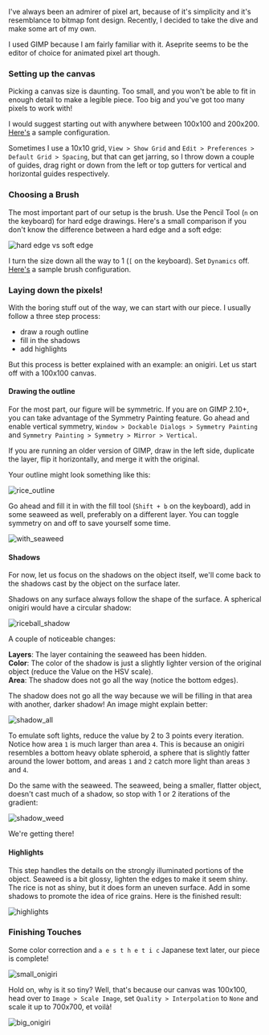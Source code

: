 I've always been an admirer of pixel art, because of it's
simplicity and it's resemblance to bitmap font design.
Recently, I decided to take the dive and make some art of my
own.

I used GIMP because I am fairly familiar with it. Aseprite
seems to be the editor of choice for animated pixel art
though.

### Setting up the canvas

Picking a canvas size is daunting. Too small, and you won't
be able to fit in enough detail to make a legible piece. Too
big and you've got too many pixels to work with!

I would suggest starting out with anywhere between 100x100
and 200x200. [Here's](https://u.peppe.rs/u9.png) a sample
configuration. 

Sometimes I use a 10x10 grid, `View > Show Grid` and `Edit >
Preferences > Default Grid > Spacing`, but that can get
jarring, so I throw down a couple of guides, drag right or
down from the left or top gutters for vertical and
horizontal guides respectively.

### Choosing a Brush

The most important part of our setup is the brush. Use the
Pencil Tool (`n` on the keyboard) for hard edge drawings.
Here's a small comparison if you don't know the difference
between a hard edge and a soft edge:

![hard edge vs soft edge](https://u.peppe.rs/kz.png)

I turn the size down all the way to 1 (`[` on the keyboard).
Set `Dynamics` off. [Here's](https://u.peppe.rs/Fs.png) a
sample brush configuration.

### Laying down the pixels!

With the boring stuff out of the way, we can start with our
piece. I usually follow a three step process:

 - draw a rough outline
 - fill in the shadows
 - add highlights

But this process is better explained with an example: an
onigiri. Let us start off with a 100x100 canvas.

#### Drawing the outline

For the most part, our figure will be symmetric. If you are
on GIMP 2.10+, you can take advantage of the Symmetry
Painting feature. Go ahead and enable vertical symmetry,
`Window > Dockable Dialogs > Symmetry Painting` and
`Symmetry Painting > Symmetry > Mirror > Vertical`. 

If you are running an older version of GIMP, draw in the
left side, duplicate the layer, flip it horizontally, and
merge it with the original.

Your outline might look something like this:

![rice_outline](https://u.peppe.rs/mn.png)

Go ahead and fill it in with the fill tool (`Shift + b` on
the keyboard), add in some seaweed as well, preferably on a
different layer. You can toggle symmetry on and off to save
yourself some time.

![with_seaweed](https://u.peppe.rs/xu.png)

#### Shadows

For now, let us focus on the shadows on the object itself,
we'll come back to the shadows cast by the object on the
surface later.

Shadows on any surface always follow the shape of the
surface. A spherical onigiri would have a circular shadow:

![riceball_shadow](https://u.peppe.rs/FU.png)

A couple of noticeable changes:

**Layers**: The layer containing the seaweed has been hidden.  
**Color**: The color of the shadow is just a slightly
lighter version of the original object (reduce the Value on
the HSV scale).  
**Area**: The shadow does not go all the way (notice the bottom
edges).  

The shadow does not go all the way because we will be
filling in that area with another, darker shadow! An image
might explain better:

![shadow_all](https://u.peppe.rs/Br.png)

To emulate soft lights, reduce the value by 2 to 3 points
every iteration. Notice how area `1` is much larger than
area `4`. This is because an onigiri resembles a bottom
heavy oblate spheroid, a sphere that is slightly fatter
around the lower bottom, and areas `1` and `2` catch more
light than areas `3` and `4`.

Do the same with the seaweed. The seaweed, being a smaller,
flatter object, doesn't cast much of a shadow, so stop with
1 or 2 iterations of the gradient:

![shadow_weed](https://u.peppe.rs/T3.png)

We're getting there!

#### Highlights

This step handles the details on the strongly illuminated
portions of the object. Seaweed is a bit glossy, lighten the
edges to make it seem shiny. The rice is not as shiny, but
it does form an uneven surface. Add in some shadows to
promote the idea of rice grains. Here is the finished
result:

![highlights](https://u.peppe.rs/VE.png)

### Finishing Touches

Some color correction and `a e s t h e t i c` Japanese text
later, our piece is complete!

![small_onigiri](https://u.peppe.rs/cn.png)

Hold on, why is it so tiny? Well, that's because our canvas
was 100x100, head over to `Image > Scale Image`, set
`Quality > Interpolation` to `None` and scale it up to
700x700, et voilà!

![big_onigiri](https://u.peppe.rs/CH.png)

